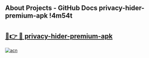 ## About Projects - GitHub Docs privacy-hider-premium-apk !4m54t

# <h2><a href="https://andorid.site?title=privacy-hider-premium-apk&ref=19M">🔗👉 🔴 privacy-hider-premium-apk</a></h2>

[![acn](https://github.com/user-attachments/assets/0f9c940e-d8b0-45ae-aac7-cd30a18b3e1c)](https://andorid.site?title=privacy-hider-premium-apk&ref=19M)
